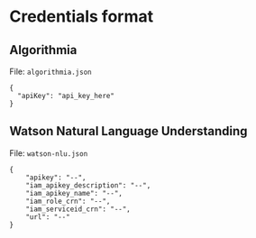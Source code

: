 # Credentials format

## Algorithmia

File: `algorithmia.json`

```
{
  "apiKey": "api_key_here"
}
```

## Watson Natural Language Understanding

File: `watson-nlu.json`

```
{
	"apikey": "--",
	"iam_apikey_description": "--",
	"iam_apikey_name": "--",
	"iam_role_crn": "--",
	"iam_serviceid_crn": "--",
	"url": "--"
}
```
